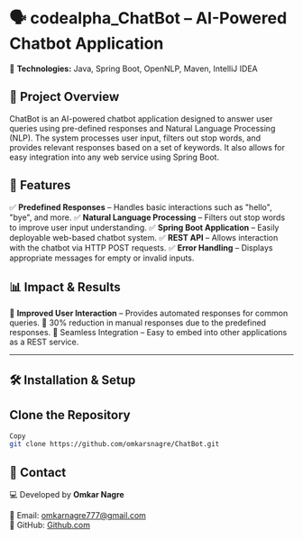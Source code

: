  # 🗣️ codealpha_ChatBot – AI-Powered Chatbot Application


📌 **Technologies:** Java, Spring Boot, OpenNLP, Maven, IntelliJ IDEA
## 🚀 Project Overview
ChatBot is an AI-powered chatbot application designed to answer user queries using pre-defined responses and Natural Language Processing (NLP). The system processes user input, filters out stop words, and provides relevant responses based on a set of keywords. It also allows for easy integration into any web service using Spring Boot.

## 🔹 Features
✅ **Predefined Responses** – Handles basic interactions such as "hello", "bye", and more.
✅ **Natural Language Processing** – Filters out stop words to improve user input understanding.
✅ **Spring Boot Application** – Easily deployable web-based chatbot system.
✅ **REST API** – Allows interaction with the chatbot via HTTP POST requests.
✅ **Error Handling** – Displays appropriate messages for empty or invalid inputs.
## 📊 Impact & Results
📌 **Improved User Interaction** – Provides automated responses for common queries.
📌 30% reduction in manual responses due to the predefined responses.
📌 Seamless Integration – Easy to embed into other applications as a REST service.

---

## 🛠 Installation & Setup

## **Clone the Repository**
```bash
Copy
git clone https://github.com/omkarsnagre/ChatBot.git
```


## 📩 Contact
💻 Developed by **Omkar Nagre**

📧 Email: [omkarnagre777@gmail.com](mailto:omkarnagre777@gmail.com)  
🔗 GitHub: [Github.com](https://github.com/omkarsnagre)  
